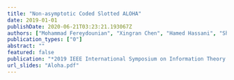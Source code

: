 ```yaml
---
title: "Non-asymptotic Coded Slotted ALOHA"
date: 2019-01-01
publishDate: 2020-06-21T03:23:21.193067Z
authors: ["Mohammad Fereydounian", "Xingran Chen", "Hamed Hassani", "Shirin Saeedi Bidokhti"]
publication_types: ["0"]
abstract: ""
featured: false
publication: "*2019 IEEE International Symposium on Information Theory (ISIT)*"
url_slides: "Aloha.pdf"
---
```



